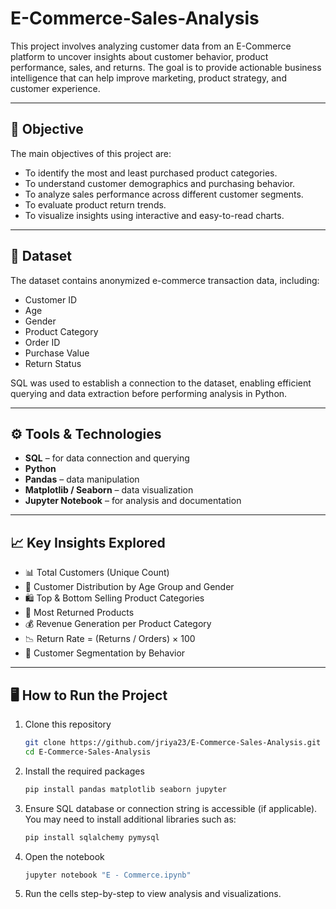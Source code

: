 # E-Commerce-Sales-Analysis

This project involves analyzing customer data from an E-Commerce platform to uncover insights about customer behavior, product performance, sales, and returns. The goal is to provide actionable business intelligence that can help improve marketing, product strategy, and customer experience.

---

## 📌 Objective

The main objectives of this project are:
- To identify the most and least purchased product categories.
- To understand customer demographics and purchasing behavior.
- To analyze sales performance across different customer segments.
- To evaluate product return trends.
- To visualize insights using interactive and easy-to-read charts.

---

## 📂 Dataset

The dataset contains anonymized e-commerce transaction data, including:
- Customer ID
- Age
- Gender
- Product Category
- Order ID
- Purchase Value
- Return Status

SQL was used to establish a connection to the dataset, enabling efficient querying and data extraction before performing analysis in Python.

---

## ⚙️ Tools & Technologies

- **SQL** – for data connection and querying  
- **Python**  
- **Pandas** – data manipulation  
- **Matplotlib / Seaborn** – data visualization  
- **Jupyter Notebook** – for analysis and documentation  

---

## 📈 Key Insights Explored

- 📊 Total Customers (Unique Count)  
- 🧍 Customer Distribution by Age Group and Gender  
- 🛍️ Top & Bottom Selling Product Categories  
- 🔁 Most Returned Products  
- 💰 Revenue Generation per Product Category  
- 📉 Return Rate = (Returns / Orders) × 100  
- 🧭 Customer Segmentation by Behavior

---

## 🖥️ How to Run the Project

1. Clone this repository  
   ```bash
   git clone https://github.com/jriya23/E-Commerce-Sales-Analysis.git
   cd E-Commerce-Sales-Analysis

2. Install the required packages
    ```bash
   pip install pandas matplotlib seaborn jupyter

3. Ensure SQL database or connection string is accessible (if applicable).
   You may need to install additional libraries such as:
   ```bash
   pip install sqlalchemy pymysql

4. Open the notebook
   ```bash
   jupyter notebook "E - Commerce.ipynb"

5. Run the cells step-by-step to view analysis and visualizations.















